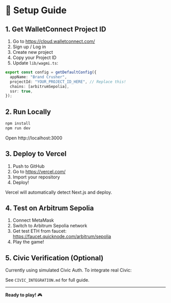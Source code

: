 # 🚀 Setup Guide

## 1. Get WalletConnect Project ID

1. Go to https://cloud.walletconnect.com/
2. Sign up / Log in
3. Create new project
4. Copy your Project ID
5. Update `lib/wagmi.ts`:

```typescript
export const config = getDefaultConfig({
  appName: "Brand Crusher",
  projectId: "YOUR_PROJECT_ID_HERE", // Replace this!
  chains: [arbitrumSepolia],
  ssr: true,
});
```

## 2. Run Locally

```bash
npm install
npm run dev
```

Open http://localhost:3000

## 3. Deploy to Vercel

1. Push to GitHub
2. Go to https://vercel.com/
3. Import your repository
4. Deploy!

Vercel will automatically detect Next.js and deploy.

## 4. Test on Arbitrum Sepolia

1. Connect MetaMask
2. Switch to Arbitrum Sepolia network
3. Get test ETH from faucet: https://faucet.quicknode.com/arbitrum/sepolia
4. Play the game!

## 5. Civic Verification (Optional)

Currently using simulated Civic Auth. To integrate real Civic:

See `CIVIC_INTEGRATION.md` for full guide.

---

**Ready to play!** 🎮

